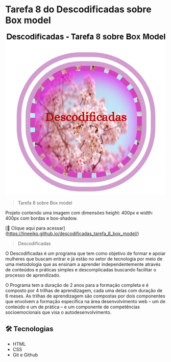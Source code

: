 # Tarefa 8 do Descodificadas sobre Box model

![preview](./.github/preview.png)

>Tarefa 8 sobre Box model

Projeto contendo uma imagem com dimensões height: 400px e width: 400px com bordas e box-shadow.

[🔗 Clique aqui para acessar] (https://lineeiko.github.io/descodificadas_tarefa_8_box_model/)

>Descodificadas

O Descodificadas  é um programa que tem como objetivo de formar e apoiar mulheres que buscam entrar e já estão no setor de tecnologia por meio de uma metodologia que as ensinam a aprender independentemente através de conteúdos e práticas simples e descomplicadas buscando facilitar o processo de aprendizado.

O Programa tem a duração de 2 anos para a formação completa e é composto por 4 trilhas de aprendizagem, cada uma delas com duração de 6 meses.
As trilhas de aprendizagem são compostas por dois componentes que envolvem a formação específica na área desenvolvimento web – um de conteúdo e um de prática – e um componente de competências socioemocionais que visa o autodesenvolvimento.


## 🛠 Tecnologias

- HTML
- CSS
- Git e Github

